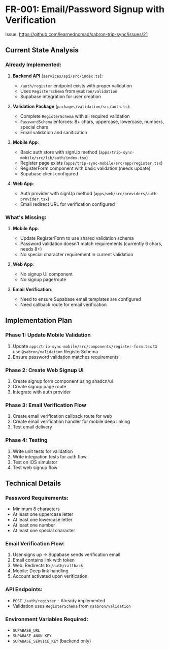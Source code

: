 # FR-001: Email/Password Signup with Verification

Issue: https://github.com/learnednomad/sabron-trip-sync/issues/21

## Current State Analysis

### Already Implemented:
1. **Backend API** (`services/api/src/index.ts`):
   - `/auth/register` endpoint exists with proper validation
   - Uses `RegisterSchema` from `@sabron/validation`
   - Supabase integration for user creation

2. **Validation Package** (`packages/validation/src/auth.ts`):
   - Complete `RegisterSchema` with all required validation
   - `PasswordSchema` enforces: 8+ chars, uppercase, lowercase, numbers, special chars
   - Email validation and sanitization

3. **Mobile App**:
   - Basic auth store with signUp method (`apps/trip-sync-mobile/src/lib/auth/index.tsx`)
   - Register page exists (`apps/trip-sync-mobile/src/app/register.tsx`)
   - RegisterForm component with basic validation (needs update)
   - Supabase client configured

4. **Web App**:
   - Auth provider with signUp method (`apps/web/src/providers/auth-provider.tsx`)
   - Email redirect URL for verification configured

### What's Missing:
1. **Mobile App**:
   - Update RegisterForm to use shared validation schema
   - Password validation doesn't match requirements (currently 6 chars, needs 8+)
   - No special character requirement in current validation

2. **Web App**:
   - No signup UI component
   - No signup page/route

3. **Email Verification**:
   - Need to ensure Supabase email templates are configured
   - Need callback route for email verification

## Implementation Plan

### Phase 1: Update Mobile Validation
1. Update `apps/trip-sync-mobile/src/components/register-form.tsx` to use `@sabron/validation` RegisterSchema
2. Ensure password validation matches requirements

### Phase 2: Create Web Signup UI
1. Create signup form component using shadcn/ui
2. Create signup page route
3. Integrate with auth provider

### Phase 3: Email Verification Flow
1. Create email verification callback route for web
2. Create email verification handler for mobile deep linking
3. Test email delivery

### Phase 4: Testing
1. Write unit tests for validation
2. Write integration tests for auth flow
3. Test on iOS simulator
4. Test web signup flow

## Technical Details

### Password Requirements:
- Minimum 8 characters
- At least one uppercase letter
- At least one lowercase letter  
- At least one number
- At least one special character

### Email Verification Flow:
1. User signs up → Supabase sends verification email
2. Email contains link with token
3. Web: Redirects to `/auth/callback`
4. Mobile: Deep link handling
5. Account activated upon verification

### API Endpoints:
- `POST /auth/register` - Already implemented
- Validation uses `RegisterSchema` from `@sabron/validation`

### Environment Variables Required:
- `SUPABASE_URL`
- `SUPABASE_ANON_KEY`
- `SUPABASE_SERVICE_KEY` (backend only)